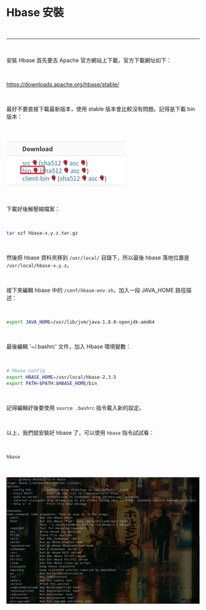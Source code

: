 # Hbase 安裝

<br>

---

<br>

安裝 Hbase 首先要去 Apache 官方網站上下載，官方下載網址如下：

<br>

https://downloads.apache.org/hbase/stable/

<br>

最好不要直接下載最新版本，使用 stable 版本會比較沒有問題。記得是下載 bin 版本：

<br>

![1](imgs/1.jpg)

<br>

下載好後解壓縮檔案：

<br>

```sh
tar xzf hbase-x.y.z.tar.gz
```

<br>

然後把 hbase 資料夾移到 `/usr/local/` 目錄下，所以最後 hbase 落地位置是 `/usr/local/hbase-x.y.z`。

<br>

接下來編輯 hbase 中的 `/conf/hbase-env.sh`，加入一段 JAVA_HOME 路徑描述：

<br>

```sh
export JAVA_HOME=/usr/lib/jvm/java-1.8.0-openjdk-amd64
```

<br>

最後編輯 '~/.bashrc' 文件，加入 Hbase 環境變數：

<br>

```bash
# hbase config
export HBASE_HOME=/usr/local/hbase-2.3.5
export PATH=$PATH:$HBASE_HOME/bin
```

<br>

記得編輯好後要使用 `source .bashrc` 指令載入新的設定。

<br>

以上，我們就安裝好 hbase 了，可以使用 `hbase` 指令試試看：

<br>

```bash
hbase
```

<br>

![2](imgs/2.png)